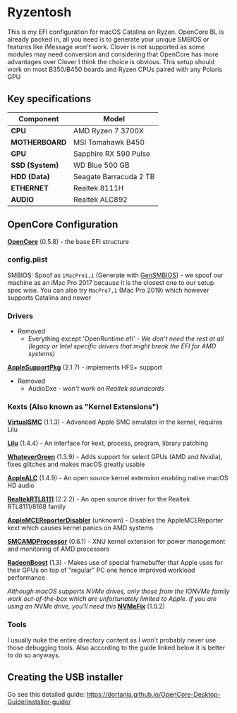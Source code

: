 # Ryzentosh

This is my EFI configuration for macOS Catalina on Ryzen. OpenCore BL is already packed in, all you need is to generate your unique SMBIOS or features like iMessage won't work.
Clover is not supported as some modules may need conversion and considering that OpenCore has more advantages over Clover I think the choice is obvious.
This setup should work on most B350/B450 boards and Ryzen CPUs paired with any Polaris GPU

## Key specifications

| Component | Model |
| --------- | ----- |
| **CPU** | AMD Ryzen 7 3700X |
| **MOTHERBOARD** | MSI Tomahawk B450 |
| **GPU** | Sapphire RX 590 Pulse |
| **SSD (System)** | WD Blue 500 GB |
| **HDD (Data)** | Seagate Barracuda 2 TB |
| **ETHERNET** | Realtek 8111H |
| **AUDIO** | Realtek ALC892 |

## OpenCore Configuration

**[OpenCore](https://github.com/acidanthera/OpenCorePkg.git)** (0.5.8) - the base EFI structure

### config.plist

SMBIOS: Spoof as `iMacPro1,1` (Generate with [GenSMBIOS](https://github.com/corpnewt/GenSMBIOS)) - we spoof our machine as an iMac Pro 2017 because it is the closest one to our setup spec wise. You can also try `MacPro7,1` (Mac Pro 2019) which however supports Catalina and newer

### Drivers

* Removed
   - Everything except 'OpenRuntime.efi' - _We don't need the rest at all (legacy or Intel specific drivers that might break the EFI for AMD systems)_

**[AppleSupportPkg](https://github.com/acidanthera/AppleSupportPkg)** (2.1.7) - implements HFS+ support
* Removed
   - AudioDxe - _won't work on Realtek soundcards_

### Kexts (Also known as "Kernel Extensions")

**[VirtualSMC](https://github.com/acidanthera/VirtualSMC)** (1.1.3) - Advanced Apple SMC emulator in the kernel, requires Lilu

**[Lilu](https://github.com/acidanthera/Lilu)** (1.4.4) - An interface for kext, process, program, library patching

**[WhateverGreen](https://github.com/acidanthera/WhateverGreen)** (1.3.9) - Adds support for select GPUs (AMD and Nvidia), fixes glitches and makes macOS greatly usable

**[AppleALC](https://github.com/acidanthera/AppleALC)** (1.4.9) - An open source kernel extension enabling native macOS HD audio

**[RealtekRTL8111](https://github.com/Mieze/RTL8111_driver_for_OS_X)** (2.2.2) - An open source driver for the Realtek RTL8111/8168 family

**[AppleMCEReporterDisabler](https://github.com/acidanthera/bugtracker/files/3703498/AppleMCEReporterDisabler.kext.zip)** (unknown) - Disables the AppleMCEReporter kext which causes kernel panics on AMD systems

**[SMCAMDProcessor](https://github.com/trulyspinach/SMCAMDProcessor)** (0.6.1) - XNU kernel extension for power management and monitoring of AMD processors

**[RadeonBoost](https://egpu.io/forums/mac-setup/radeonboost-something-for-you-guys-to-try/)** (1.3) - Makes use of special framebuffer that Apple uses for their GPUs on top of "regular" PC one hence improved workload performance

_Although macOS supports NVMe drives, only those from the IONVMe family work out-of-the-box which are unfortunately limited to Apple. If you are using an NVMe drive, you'll need this_
**[NVMeFix](https://github.com/acidanthera/NVMeFix)** (1.0.2)

### Tools

I usually nuke the entire directory content as I won't probably never use those debugging tools.
Also according to the guide linked below it is better to do so anyways.

## Creating the USB installer

Go see this detailed guide: <https://dortania.github.io/OpenCore-Desktop-Guide/installer-guide/>
